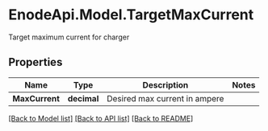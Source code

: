 # EnodeApi.Model.TargetMaxCurrent
Target maximum current for charger

## Properties

Name | Type | Description | Notes
------------ | ------------- | ------------- | -------------
**MaxCurrent** | **decimal** | Desired max current in ampere | 

[[Back to Model list]](../README.md#documentation-for-models) [[Back to API list]](../README.md#documentation-for-api-endpoints) [[Back to README]](../README.md)

